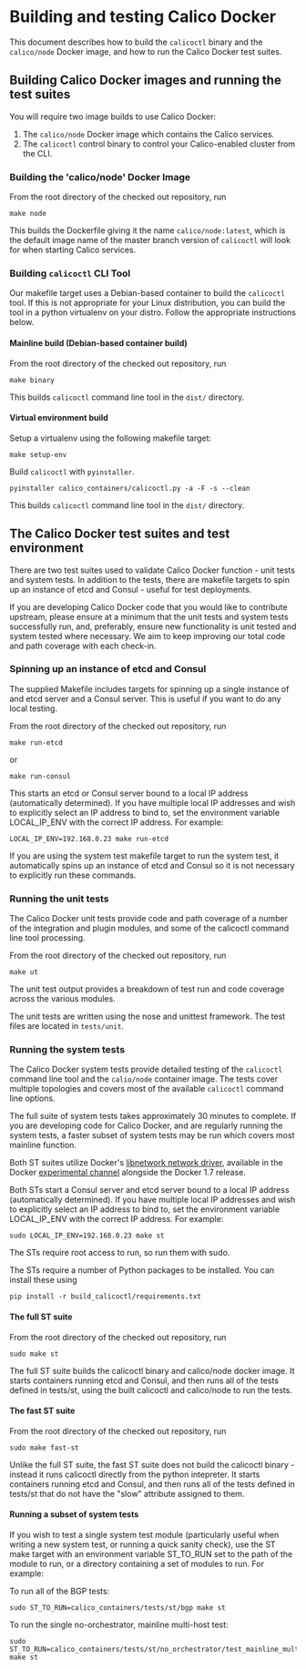 # Building and testing Calico Docker

This document describes how to build the `calicoctl` binary and the `calico/node` Docker image, and how to run the Calico Docker test suites.


## Building Calico Docker images and running the test suites

You will require two image builds to use Calico Docker:
 1. The `calico/node` Docker image which contains the Calico services.
 2. The `calicoctl` control binary to control your Calico-enabled cluster from the CLI.

### Building the 'calico/node' Docker Image

From the root directory of the checked out repository, run

    make node

This builds the Dockerfile giving it the name `calico/node:latest`, which is the default image name 
of the master branch version of `calicoctl` will look for when starting Calico services.

### Building `calicoctl` CLI Tool

Our makefile target uses a Debian-based container to build the `calicoctl` tool.  If this is not appropriate
for your Linux distribution, you can build the tool in a python virtualenv on your distro.  Follow the appropriate
instructions below.

#### Mainline build (Debian-based container build)

From the root directory of the checked out repository, run

    make binary

This builds `calicoctl` command line tool in the `dist/` directory.

#### Virtual environment build

Setup a virtualenv using the following makefile target:

    make setup-env

Build `calicoctl` with `pyinstaller`.

    pyinstaller calico_containers/calicoctl.py -a -F -s --clean

This builds `calicoctl` command line tool in the `dist/` directory.


## The Calico Docker test suites and test environment

There are two test suites used to validate Calico Docker function - unit tests and system tests.  In addition to the
tests, there are makefile targets to spin up an instance of etcd and Consul - useful for test deployments.

If you are developing Calico Docker code that you would like to contribute upstream, please ensure at a minimum that
the unit tests and system tests successfully run, and, preferably, ensure new functionality is unit tested and system
tested where necessary.  We aim to keep improving our total code and path coverage with each check-in.

### Spinning up an instance of etcd and Consul

The supplied Makefile includes targets for spinning up a single instance of and etcd server and a Consul server.  This
is useful if you want to do any local testing.

From the root directory of the checked out repository, run

    make run-etcd

or

    make run-consul

This starts an etcd or Consul server bound to a local IP address (automatically determined).  If you have multiple local IP
addresses and wish to explicitly select an IP address to bind to, set the environment variable LOCAL_IP_ENV with the
correct IP address.  For example:

    LOCAL_IP_ENV=192.168.0.23 make run-etcd

If you are using the system test makefile target to run the system test, it automatically spins up an instance of 
etcd and Consul so it is not necessary to explicitly run these commands.

### Running the unit tests

The Calico Docker unit tests provide code and path coverage of a number of the integration
and plugin modules, and some of the calicoctl command line tool processing.

From the root directory of the checked out repository, run

    make ut

The unit test output provides a breakdown of test run and code coverage across the various modules.

The unit tests are written using the nose and unittest framework.  The test files are located in ```tests/unit```.

### Running the system tests

The Calico Docker system tests provide detailed testing of the `calicoctl` command line tool and the `calio/node`
container image.  The tests cover multiple topologies and covers most of the available `calicoctl` command line
options.

The full suite of system tests takes approximately 30 minutes to complete.  If you are developing code for Calico
Docker, and are regularly running the system tests, a faster subset of system tests may be run which covers most
mainline function.

Both ST suites utilize Docker's [libnetwork network driver](https://github.com/docker/libnetwork), available in the
Docker [experimental channel](https://github.com/docker/docker/tree/master/experimental) alongside the Docker 1.7
release.

Both STs start a Consul server and etcd server bound to a local IP address (automatically determined).  If you have
multiple local IP addresses and wish to explicitly select an IP address to bind to, set the environment variable
LOCAL_IP_ENV with the correct IP address.  For example:

    sudo LOCAL_IP_ENV=192.168.0.23 make st

The STs require root access to run, so run them with sudo.

The STs require a number of Python packages to be installed.  You can install these using

    pip install -r build_calicoctl/requirements.txt

#### The full ST suite

From the root directory of the checked out repository, run

    sudo make st

The full ST suite builds the calicoctl binary and calico/node docker image.  It starts containers running etcd and
Consul, and then runs all of the tests defined in tests/st, using the built calicoctl and calico/node to run the tests.

#### The fast ST suite

From the root directory of the checked out repository, run

    sudo make fast-st

Unlike the full ST suite, the fast ST suite does not build the calicoctl binary - instead it runs calicoctl directly
from the python intepreter.  It starts containers running etcd and Consul, and then runs all of the tests defined in
tests/st that do not have the "slow" attribute assigned to them.

#### Running a subset of system tests

If you wish to test a single system test module (particularly useful when writing a new system test, or running a
quick sanity check), use the ST make target with an environment variable ST_TO_RUN set to the path of the module
to run, or a directory containing a set of modules to run.  For example:

To run all of the BGP tests:

    sudo ST_TO_RUN=calico_containers/tests/st/bgp make st

To run the single no-orchestrator, mainline multi-host test:

    sudo ST_TO_RUN=calico_containers/tests/st/no_orchestrator/test_mainline_multi_host.py make st

